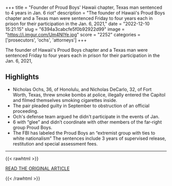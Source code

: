 +++
title = "Founder of Proud Boys' Hawaii chapter, Texas man sentenced to 4 years in Jan. 6 riot"
description = "The founder of Hawaii's Proud Boys chapter and a Texas man were sentenced Friday to four years each in prison for their participation in the Jan. 6, 2021,"
date = "2022-12-10 15:21:15"
slug = "6394a3cabcfe5f0b92922d99"
image = "https://i.imgur.com/Um4NIYe.jpg"
score = "2252"
categories = ['prosecutors', 'ochs', 'attorneys']
+++

The founder of Hawaii's Proud Boys chapter and a Texas man were sentenced Friday to four years each in prison for their participation in the Jan. 6, 2021,

## Highlights

- Nicholas Ochs, 36, of Honolulu, and Nicholas DeCarlo, 32, of Fort Worth, Texas, threw smoke bombs at police, illegally entered the Capitol and filmed themselves smoking cigarettes inside.
- The pair pleaded guilty in September to obstruction of an official proceeding.
- Och's defense team argued he didn't participate in the events of Jan.
- 6 with “glee” and didn’t coordinate with other members of the far-right group Proud Boys.
- The FBI has labeled the Proud Boys an “extremist group with ties to white nationalism” The sentences include 3 years of supervised release, restitution and special assessment fees.

---

{{< rawhtml >}}
  <p class="article-category">
    <a target="_blank" href="https://www.nbcnews.com/news/us-news/founder-proud-boys-hawaii-chapter-texas-man-sentenced-4-years-jan-6-ri-rcna61091">READ THE ORIGINAL ARTICLE</a>
  </p>
{{< /rawhtml >}}
